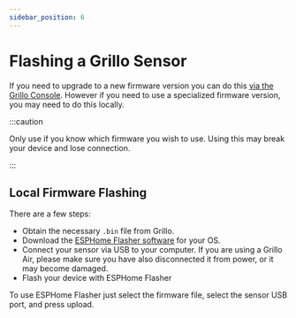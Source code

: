 ```yaml
---
sidebar_position: 6
---
```

# Flashing a Grillo Sensor
If you need to upgrade to a new firmware version you can do this [via the Grillo Console](/docs/grillo-console/stations/configure-grillo-sensors.md). However if you need to use a specialized firmware version, you may need to do this locally.

:::caution

Only use if you know which firmware you wish to use. Using this may break your device and lose connection.

:::

## Local Firmware Flashing
There are a few steps:
- Obtain the necessary `.bin` file from Grillo. 
- Download the [ESPHome Flasher software](https://github.com/esphome/esphome-flasher/releases/tag/1.4.0) for your OS.
- Connect your sensor via USB to your computer. If you are using a Grillo Air, please make sure you have also disconnected it from power, or it may become damaged.
- Flash your device with ESPHome Flasher

To use ESPHome Flasher just select the firmware file, select the sensor USB port, and press upload. 